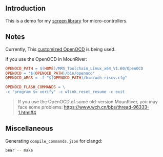 ## Introduction

This is a demo for my [screen library](https://github.com/wallacegibbon/screen-library-mcu) for micro-controllers.


## Notes

Currently, This [customized OpenOCD](https://github.com/karlp/openocd-hacks) is being used.

If you use the OpenOCD in MounRiver:

```makefile
OPENOCD_PATH = $(HOME)/MRS_Toolchain_Linux_x64_V1.60/OpenOCD
OPENOCD = "$(OPENOCD_PATH)/bin/openocd"
OPENOCD_ARGS = -f "$(OPENOCD_PATH)/bin/wch-riscv.cfg"

OPENOCD_FLASH_COMMANDS = \
-c "program $< verify" -c wlink_reset_resume -c exit
```

> If you use the OpenOCD of some old-version MounRiver, you may face
> some problems: <https://www.wch.cn/bbs/thread-96333-1.html#4>


## Miscellaneous

Generating `compile_commands.json` for clangd:

```sh
bear -- make
```

